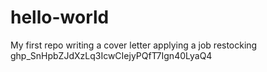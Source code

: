 # hello-world
My first repo
writing a cover letter
applying a job 
restocking
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
